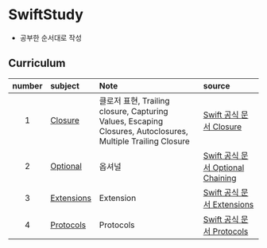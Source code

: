 # SwiftStudy
* 공부한 순서대로 작성
## Curriculum
   | number | subject | Note | source |
   |:---:| :--- | :--- | :--- |
   |1|[Closure](https://github.com/kanghuiseon/SwiftStudy/blob/master/01_Closure/01_Closure.md) | 클로저 표현, Trailing closure, Capturing Values, Escaping Closures, Autoclosures, Multiple Trailing Closure | [Swift 공식 문서 Closure](https://docs.swift.org/swift-book/LanguageGuide/Closures.html) |
   |2|[Optional](https://github.com/kanghuiseon/SwiftStudy/blob/master/02_Optional/02_Optional.md) | 옵셔널 | [Swift 공식 문서 Optional Chaining](https://docs.swift.org/swift-book/LanguageGuide/OptionalChaining.html) |
   |3|[Extensions]() | Extension | [Swift 공식 문서 Extensions](https://docs.swift.org/swift-book/LanguageGuide/Extensions.html) |
   |4|[Protocols]() | Protocols | [Swift 공식 문서 Protocols](https://docs.swift.org/swift-book/LanguageGuide/Protocols.html) |

<br/>
<br/>
<br/>
